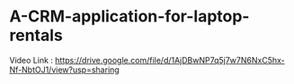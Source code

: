 # A-CRM-application-for-laptop-rentals

Video Link : https://drive.google.com/file/d/1AjDBwNP7q5j7w7N6NxC5hx-Nf-NbtOJ1/view?usp=sharing

